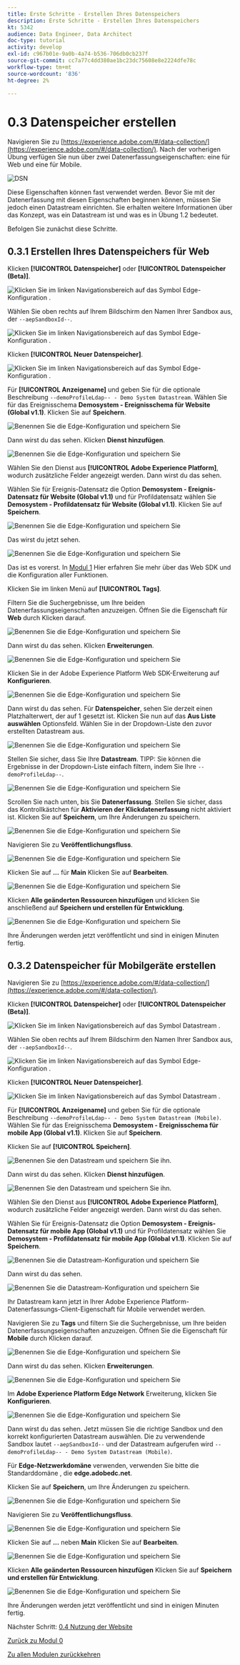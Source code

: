 ```yaml
---
title: Erste Schritte - Erstellen Ihres Datenspeichers
description: Erste Schritte - Erstellen Ihres Datenspeichers
kt: 5342
audience: Data Engineer, Data Architect
doc-type: tutorial
activity: develop
exl-id: c967b01e-9a0b-4a74-b536-706db0cb237f
source-git-commit: cc7a77c4dd380ae1bc23dc75608e8e2224dfe78c
workflow-type: tm+mt
source-wordcount: '836'
ht-degree: 2%

---
```


# 0.3 Datenspeicher erstellen

Navigieren Sie zu [https://experience.adobe.com/#/data-collection/](https://experience.adobe.com/#/data-collection/). Nach der vorherigen Übung verfügen Sie nun über zwei Datenerfassungseigenschaften: eine für Web und eine für Mobile.

![DSN](./images/launchprop.png)

Diese Eigenschaften können fast verwendet werden. Bevor Sie mit der Datenerfassung mit diesen Eigenschaften beginnen können, müssen Sie jedoch einen Datastream einrichten. Sie erhalten weitere Informationen über das Konzept, was ein Datastream ist und was es in Übung 1.2 bedeutet.

Befolgen Sie zunächst diese Schritte.

## 0.3.1 Erstellen Ihres Datenspeichers für Web

Klicken **[!UICONTROL Datenspeicher]** oder **[!UICONTROL Datenspeicher (Beta)]**.

![Klicken Sie im linken Navigationsbereich auf das Symbol Edge-Konfiguration .](./images/edgeconfig1a.png)

Wählen Sie oben rechts auf Ihrem Bildschirm den Namen Ihrer Sandbox aus, der `--aepSandboxId--`.

![Klicken Sie im linken Navigationsbereich auf das Symbol Edge-Konfiguration .](./images/edgeconfig1b.png)

Klicken **[!UICONTROL Neuer Datenspeicher]**.

![Klicken Sie im linken Navigationsbereich auf das Symbol Edge-Konfiguration .](./images/edgeconfig1.png)

Für **[!UICONTROL Anzeigename]** und geben Sie für die optionale Beschreibung `--demoProfileLdap-- - Demo System Datastream`. Wählen Sie für das Ereignisschema **Demosystem - Ereignisschema für Website (Global v1.1)**. Klicken Sie auf **Speichern**.

![Benennen Sie die Edge-Konfiguration und speichern Sie](./images/edgeconfig2.png)

Dann wirst du das sehen. Klicken **Dienst hinzufügen**.

![Benennen Sie die Edge-Konfiguration und speichern Sie](./images/edgeconfig3.png)

Wählen Sie den Dienst aus **[!UICONTROL Adobe Experience Platform]**, wodurch zusätzliche Felder angezeigt werden. Dann wirst du das sehen.

Wählen Sie für Ereignis-Datensatz die Option **Demosystem - Ereignis-Datensatz für Website (Global v1.1)** und für Profildatensatz wählen Sie **Demosystem - Profildatensatz für Website (Global v1.1)**. Klicken Sie auf **Speichern**.

![Benennen Sie die Edge-Konfiguration und speichern Sie](./images/edgeconfig4.png)

Das wirst du jetzt sehen.

![Benennen Sie die Edge-Konfiguration und speichern Sie](./images/edgeconfig5.png)

Das ist es vorerst. In [Modul 1](./../module1/data-ingestion-launch-web-sdk.md) Hier erfahren Sie mehr über das Web SDK und die Konfiguration aller Funktionen.

Klicken Sie im linken Menü auf **[!UICONTROL Tags]**.

Filtern Sie die Suchergebnisse, um Ihre beiden Datenerfassungseigenschaften anzuzeigen. Öffnen Sie die Eigenschaft für **Web** durch Klicken darauf.

![Benennen Sie die Edge-Konfiguration und speichern Sie](./images/edgeconfig10a.png)

Dann wirst du das sehen. Klicken **Erweiterungen**.

![Benennen Sie die Edge-Konfiguration und speichern Sie](./images/edgeconfig11.png)

Klicken Sie in der Adobe Experience Platform Web SDK-Erweiterung auf **Konfigurieren**.

![Benennen Sie die Edge-Konfiguration und speichern Sie](./images/edgeconfig12.png)

Dann wirst du das sehen. Für **Datenspeicher**, sehen Sie derzeit einen Platzhalterwert, der auf 1 gesetzt ist. Klicken Sie nun auf das **Aus Liste auswählen** Optionsfeld. Wählen Sie in der Dropdown-Liste den zuvor erstellten Datastream aus.

![Benennen Sie die Edge-Konfiguration und speichern Sie](./images/edgeconfig13.png)

Stellen Sie sicher, dass Sie Ihre **Datastream**. TIPP: Sie können die Ergebnisse in der Dropdown-Liste einfach filtern, indem Sie Ihre `--demoProfileLdap--`.

![Benennen Sie die Edge-Konfiguration und speichern Sie](./images/edgeconfig14.png)

Scrollen Sie nach unten, bis Sie **Datenerfassung**. Stellen Sie sicher, dass das Kontrollkästchen für **Aktivieren der Klickdatenerfassung** nicht aktiviert ist. Klicken Sie auf **Speichern**, um Ihre Änderungen zu speichern.

![Benennen Sie die Edge-Konfiguration und speichern Sie](./images/edgeconfig14a.png)

Navigieren Sie zu **Veröffentlichungsfluss**.

![Benennen Sie die Edge-Konfiguration und speichern Sie](./images/edgeconfig15.png)

Klicken Sie auf **...** für **Main** Klicken Sie auf **Bearbeiten**.

![Benennen Sie die Edge-Konfiguration und speichern Sie](./images/edgeconfig16.png)

Klicken **Alle geänderten Ressourcen hinzufügen** und klicken Sie anschließend auf **Speichern und erstellen für Entwicklung**.

![Benennen Sie die Edge-Konfiguration und speichern Sie](./images/edgeconfig17.png)

Ihre Änderungen werden jetzt veröffentlicht und sind in einigen Minuten fertig.

## 0.3.2 Datenspeicher für Mobilgeräte erstellen

Navigieren Sie zu [https://experience.adobe.com/#/data-collection/](https://experience.adobe.com/#/data-collection/).

Klicken **[!UICONTROL Datenspeicher]** oder **[!UICONTROL Datenspeicher (Beta)]**.

![Klicken Sie im linken Navigationsbereich auf das Symbol Datastream .](./images/edgeconfig1a.png)

Wählen Sie oben rechts auf Ihrem Bildschirm den Namen Ihrer Sandbox aus, der `--aepSandboxId--`.

![Klicken Sie im linken Navigationsbereich auf das Symbol Edge-Konfiguration .](./images/edgeconfig1b.png)

Klicken **[!UICONTROL Neuer Datenspeicher]**.

![Klicken Sie im linken Navigationsbereich auf das Symbol Datastream .](./images/edgeconfig1.png)

Für **[!UICONTROL Anzeigename]** und geben Sie für die optionale Beschreibung `--demoProfileLdap-- - Demo System Datastream (Mobile)`. Wählen Sie für das Ereignisschema **Demosystem - Ereignisschema für mobile App (Global v1.1)**. Klicken Sie auf **Speichern**.

Klicken Sie auf **[!UICONTROL Speichern]**.

![Benennen Sie den Datastream und speichern Sie ihn.](./images/edgeconfig2m.png)

Dann wirst du das sehen. Klicken **Dienst hinzufügen**.

![Benennen Sie den Datastream und speichern Sie ihn.](./images/edgeconfig3m.png)

Wählen Sie den Dienst aus **[!UICONTROL Adobe Experience Platform]**, wodurch zusätzliche Felder angezeigt werden. Dann wirst du das sehen.

Wählen Sie für Ereignis-Datensatz die Option **Demosystem - Ereignis-Datensatz für mobile App (Global v1.1)** und für Profildatensatz wählen Sie **Demosystem - Profildatensatz für mobile App (Global v1.1)**. Klicken Sie auf **Speichern**.

![Benennen Sie die Datastream-Konfiguration und speichern Sie](./images/edgeconfig4m.png)

Dann wirst du das sehen.

![Benennen Sie die Datastream-Konfiguration und speichern Sie](./images/edgeconfig5m.png)

Ihr Datastream kann jetzt in Ihrer Adobe Experience Platform-Datenerfassungs-Client-Eigenschaft für Mobile verwendet werden.

Navigieren Sie zu **Tags** und filtern Sie die Suchergebnisse, um Ihre beiden Datenerfassungseigenschaften anzuzeigen. Öffnen Sie die Eigenschaft für **Mobile** durch Klicken darauf.

![Benennen Sie die Edge-Konfiguration und speichern Sie](./images/edgeconfig10am.png)

Dann wirst du das sehen. Klicken **Erweiterungen**.

![Benennen Sie die Edge-Konfiguration und speichern Sie](./images/edgeconfig11m.png)

Im **Adobe Experience Platform Edge Network** Erweiterung, klicken Sie **Konfigurieren**.

![Benennen Sie die Edge-Konfiguration und speichern Sie](./images/edgeconfig12m.png)

Dann wirst du das sehen. Jetzt müssen Sie die richtige Sandbox und den korrekt konfigurierten Datastream auswählen. Die zu verwendende Sandbox lautet `--aepSandboxId--` und der Datastream aufgerufen wird `--demoProfileLdap-- - Demo System Datastream (Mobile)`.

Für **Edge-Netzwerkdomäne** verwenden, verwenden Sie bitte die Standarddomäne , die **edge.adobedc.net**.

Klicken Sie auf **Speichern**, um Ihre Änderungen zu speichern.

![Benennen Sie die Edge-Konfiguration und speichern Sie](./images/edgeconfig13m.png)

Navigieren Sie zu **Veröffentlichungsfluss**.

![Benennen Sie die Edge-Konfiguration und speichern Sie](./images/edgeconfig15m.png)

Klicken Sie auf **...** neben **Main** Klicken Sie auf **Bearbeiten**.

![Benennen Sie die Edge-Konfiguration und speichern Sie](./images/edgeconfig16m.png)

Klicken **Alle geänderten Ressourcen hinzufügen** Klicken Sie auf **Speichern und erstellen für Entwicklung**.

![Benennen Sie die Edge-Konfiguration und speichern Sie](./images/edgeconfig17m.png)

Ihre Änderungen werden jetzt veröffentlicht und sind in einigen Minuten fertig.

Nächster Schritt: [0.4 Nutzung der Website](./ex4.md)

[Zurück zu Modul 0](./getting-started.md)

[Zu allen Modulen zurückkehren](./../../overview.md)